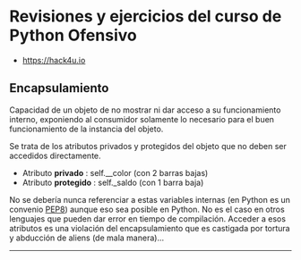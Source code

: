 # Revisiones y ejercicios del curso de Python Ofensivo

- <https://hack4u.io>

## Encapsulamiento

Capacidad de un objeto de no mostrar ni dar acceso a su funcionamiento interno, exponiendo al consumidor solamente lo necesario para el buen funcionamiento de la instancia del objeto.

Se trata de los atributos privados y protegidos del objeto que no deben ser accedidos directamente.

- Atributo **privado**   : self.__color  (con 2 barras bajas)
- Atributo **protegido** : self._saldo   (con 1 barra baja)

No se debería nunca referenciar a estas variables internas (en Python es un convenio [PEP8](https://peps.python.org/pep-0008/#method-names-and-instance-variables)) aunque eso sea posible en Python. No es el caso en otros lenguajes que pueden dar error en tiempo de compilación.
Acceder a esos atributos es una violación del encapsulamiento que es castigada por tortura y abducción de aliens (de mala manera)...

---
